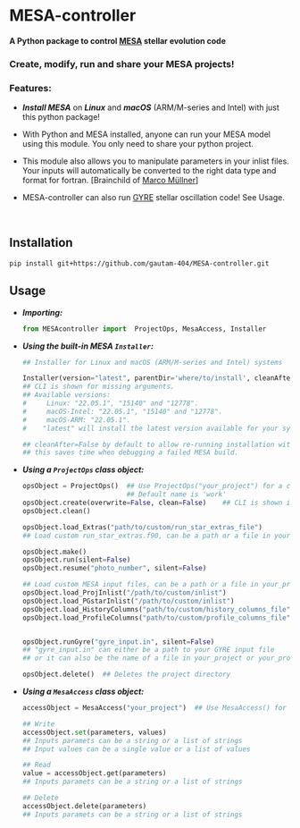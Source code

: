 # MESA-controller

<!-- <a href="https://zenodo.org/badge/latestdoi/589065195"><img src="https://zenodo.org/badge/589065195.svg" alt="DOI" width=150></a> -->

#### A Python package to control [MESA](https://github.com/MESAHub/mesa) stellar evolution code


### Create, modify, run and share your MESA projects!  

### Features:

  * ***Install MESA*** on ***Linux*** and ***macOS*** (ARM/M-series and Intel) with just this python package!

  * With Python and MESA installed, anyone can run your MESA model using this module. You only need to share your python project.

  * This module also allows you to manipulate parameters in your inlist files. Your inputs will automatically be converted to the right data type and format for fortran. [Brainchild of [Marco Müllner](https://github.com/MarcoMuellner/PyMesaHandler)]

  * MESA-controller can also run [GYRE](https://github.com/rhdtownsend/gyre) stellar oscillation code! See Usage.



<br>

## Installation
```
pip install git+https://github.com/gautam-404/MESA-controller.git
```

## Usage

* ***Importing:***
  ```python
  from MESAcontroller import  ProjectOps, MesaAccess, Installer
  ```
  
* ***Using the built-in MESA `Installer`:***
  ```python
  ## Installer for Linux and macOS (ARM/M-series and Intel) systems
  
  Installer(version="latest", parentDir='where/to/install', cleanAfter=False )     
  ## CLI is shown for missing arguments.         
  ## Available versions: 
  #     Linux: "22.05.1", "15140" and "12778".
  #     macOS-Intel: "22.05.1", "15140" and "12778".  
  #     macOS-ARM: "22.05.1".
  #    "latest" will install the latest version available for your system.
  
  ## cleanAfter=False by default to allow re-running installation without removing downloaded files, 
  ## this saves time when debugging a failed MESA build.
  ```
  
* ***Using a `ProjectOps` class object:***
  ```python
  opsObject = ProjectOps()  ## Use ProjectOps("your_project") for a custom/pre-existing project name
                            ## Default name is 'work'
  opsObject.create(overwrite=False, clean=False)    ## CLI is shown if no arguments are passed
  opsObject.clean()

  opsObject.load_Extras("path/to/custom/run_star_extras_file")
  ## Load custom run_star_extras.f90, can be a path or a file in your_project directory

  opsObject.make()
  opsObject.run(silent=False)
  opsObject.resume("photo_number", silent=False)

  ## Load custom MESA input files, can be a path or a file in your_project directory
  opsObject.load_ProjInlist("/path/to/custom/inlist")                   ## Load custom inlist_pgstar   
  opsObject.load_PGstarInlist("/path/to/custom/inlist")                 ## Load custom inlist_pgstar
  opsObject.load_HistoryColumns("path/to/custom/history_columns_file")  ## Load custom history_columns
  opsObject.load_ProfileColumns("path/to/custom/profile_columns_file")  ## Load custom profile_columns


  opsObject.runGyre("gyre_input.in", silent=False)  
  ## "gyre_input.in" can either be a path to your GYRE input file
  ## or it can also be the name of a file in your_project or your_project/LOGS directory

  opsObject.delete()  ## Deletes the project directory
  ```

* ***Using a `MesaAccess` class object:***
  ```python
  accessObject = MesaAccess("your_project")  ## Use MesaAccess() for the default project name 'work'

  ## Write
  accessObject.set(parameters, values)              
  ## Inputs paramets can be a string or a list of strings
  ## Input values can be a single value or a list of values
  
  ## Read
  value = accessObject.get(parameters)   
  ## Inputs paramets can be a string or a list of strings

  ## Delete
  accessObject.delete(parameters)
  ## Inputs paramets can be a string or a list of strings
  ```
